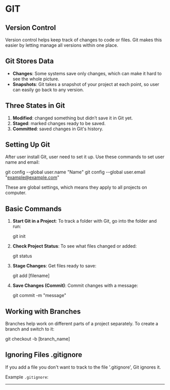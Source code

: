 
# GIT

## Version Control
Version control helps keep track of changes to code or files. Git makes this easier by letting manage all versions within one place.

## Git Stores Data
- **Changes**: Some systems save only changes, which can make it hard to see the whole picture.
- **Snapshots**: Git takes a snapshot of your project at each point, so user can easily go back to any version.

## Three States in Git
1. **Modified**: changed something but didn’t save it in Git yet.
2. **Staged**: marked changes ready to be saved.
3. **Committed**: saved changes in Git's history.

## Setting Up Git
After user install Git, user need to set it up. Use these commands to set user name and email:

git config --global user.name "Name"
git config --global user.email "example@example.com"

These are global settings, which means they apply to all projects on computer.

## Basic Commands
1. **Start Git in a Project**: To track a folder with Git, go into the folder and run:
   
    git init
    
2. **Check Project Status**: To see what files changed or added:
    
    git status
   
3. **Stage Changes**: Get files ready to save:
    
    git add [filename]
    
4. **Save Changes (Commit)**: Commit changes with a message:
    
    git commit -m "message"
    

## Working with Branches
Branches help work on different parts of a project separately. To create a branch and switch to it:

git checkout -b [branch_name]


## Ignoring Files .gitignore
If you add a file you don't want to track to the file '.gitignore', Git ignores it.

Example `.gitignore`:

--- 
